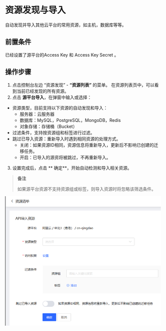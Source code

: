 # 资源发现与导入
自动发现并导入其他云平台的常用资源，如主机，数据库等等。

## 前置条件
已经设置了源平台的Access Key 和 Access Key Secret 。

## 操作步骤
1. 点击控制台左边 “资源发现” - **“资源列表”** 的菜单。 在资源列表页中，可以看到当前已经发现的所有资源。
2. 点击 **源平台导入**，在弹窗中输入或选择：
  - 资源类型，目前支持以下资源的自动发现和导入：
    - 服务器：云服务器
    - 数据库：MySQL，PostgreSQL，MongoDB，Redis
    - 对象存储：存储桶（Bucket）
  - 过滤条件，支持按资源组和标签进行过滤。
  - 跳过已导入资源：重新导入时遇到相同资源的处理方式。
    - 关闭：如果资源ID相同，资源信息将重新导入，更新后不影响已创建的迁移任务。
    - 开启：已导入的源资将被跳过，不再重新导入。
3. 设置完成后，点击 ** 确定**，开始自动检测和导入相关资源。

> **备注**
>
> 如果源平台资源不支持资源组或标签，则导入资源时将忽略该筛选条件。


![](../../../../image/AMC/resources-import.png)

